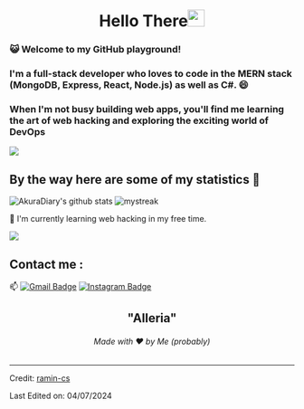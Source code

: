 <h1 align="center">Hello There<img src="https://github.com/souvikguria98/souvikguria98/blob/master/Hi.gif" width="30"> </h1>

### :smiley_cat: Welcome to my GitHub playground!
 
###  I'm a full-stack developer who loves to code in the MERN stack (MongoDB, Express, React, Node.js) as well as C#. 😄
### When I'm not busy building web apps, you'll find me learning the art of web hacking and exploring the exciting world of DevOps

<a href="https://www.youtube.com/watch?v=dQw4w9WgXcQ"><img src="https://user-images.githubusercontent.com/73097560/115834477-dbab4500-a447-11eb-908a-139a6edaec5c.gif"></a>

## By the way here are some of my statistics 🚀
![AkuraDiary's github stats](https://github-readme-stats.vercel.app/api?username=ramin-cs&show_icons=true&theme=tokyonight)
<img src="https://github-readme-streak-stats.herokuapp.com/?user=ramin-cs&theme=tokyonight" alt="mystreak"/>

🌱 I'm currently learning web hacking in my free time.

<a href="https://www.youtube.com/watch?v=dQw4w9WgXcQ"><img src="https://user-images.githubusercontent.com/73097560/115834477-dbab4500-a447-11eb-908a-139a6edaec5c.gif"></a>

## Contact me : 
📫 [![Gmail Badge](https://img.shields.io/badge/-ramindevabbasi@gmail.com-blue?style=flat-roundedrectangle&logo=Gmail&logoColor=white&link=mailto:ramindevabbasi@gmail.com)](ramindevabbasi@gmail.com)
[![Instagram Badge](https://img.shields.io/badge/-ramin__dev-E4405F?style=flat-roundedrectangle&logo=instagram&logoColor=white&link=https://www.instagram.com/ramin__dev/)](https://www.instagram.com/ramin__dev/)


<h2 align="center">"Alleria"</h2>
<h6 align="center">Made with ❤️ by Me (probably)</h6>

------
Credit: [ramin-cs](https://github.com/ramin-cs)

Last Edited on: 04/07/2024
